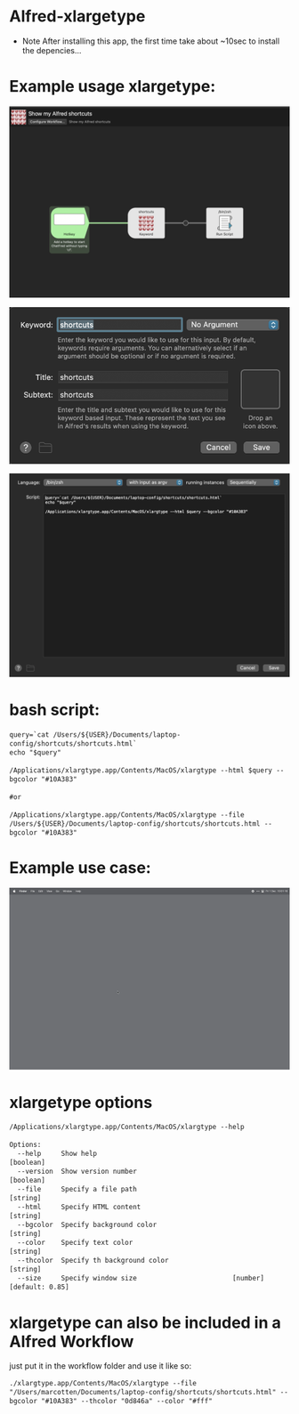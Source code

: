 # Alfred-xlargetype

* Note After installing this app, the first time take about ~10sec to install the depencies...

# Example usage xlargetype:

![example-workflow01.png](assets/example-workflow01.png)

![example-workflow02.png](assets/example-workflow02.png)

![example-workflow03.png](assets/example-workflow03.png)

# bash script:

```
query=`cat /Users/${USER}/Documents/laptop-config/shortcuts/shortcuts.html`
echo "$query"

/Applications/xlargtype.app/Contents/MacOS/xlargtype --html $query --bgcolor "#10A383"

#or

/Applications/xlargtype.app/Contents/MacOS/xlargtype --file /Users/${USER}/Documents/laptop-config/shortcuts/shortcuts.html --bgcolor "#10A383"

```

# Example use case:
![example-usecase.gif](assets/example-usecase.gif)


# xlargetype options

```
/Applications/xlargtype.app/Contents/MacOS/xlargtype --help

Options:
  --help     Show help                                                 [boolean]
  --version  Show version number                                       [boolean]
  --file     Specify a file path                                        [string]
  --html     Specify HTML content                                       [string]
  --bgcolor  Specify background color                                   [string]
  --color    Specify text color                                         [string]
  --thcolor  Specify th background color                                [string]
  --size     Specify window size                        [number] [default: 0.85]
```

# xlargetype can also be included in a Alfred Workflow 

just put it in the workflow folder and use it like so:

```
./xlargtype.app/Contents/MacOS/xlargtype --file "/Users/marcotten/Documents/laptop-config/shortcuts/shortcuts.html" --bgcolor "#10A383" --thcolor "0d846a" --color "#fff"
```

